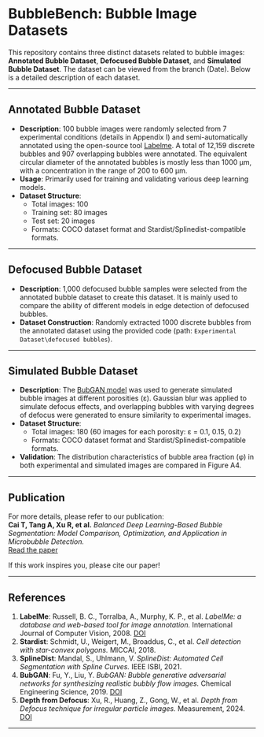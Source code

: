 # BubbleBench: Bubble Image Datasets
This repository contains three distinct datasets related to bubble images: **Annotated Bubble Dataset**, **Defocused Bubble Dataset**, and **Simulated Bubble Dataset**. The dataset can be viewed from the branch (Date). Below is a detailed description of each dataset.

---

## Annotated Bubble Dataset
- **Description**: 100 bubble images were randomly selected from 7 experimental conditions (details in Appendix I) and semi-automatically annotated using the open-source tool [Labelme](https://doi.org/10.1007/s11263-007-0090-8). A total of 12,159 discrete bubbles and 907 overlapping bubbles were annotated. The equivalent circular diameter of the annotated bubbles is mostly less than 1000 μm, with a concentration in the range of 200 to 600 μm.
- **Usage**: Primarily used for training and validating various deep learning models.
- **Dataset Structure**:
  - Total images: 100
  - Training set: 80 images
  - Test set: 20 images
  - Formats: COCO dataset format and Stardist/Splinedist-compatible formats.

---

## Defocused Bubble Dataset
- **Description**: 1,000 defocused bubble samples were selected from the annotated bubble dataset to create this dataset. It is mainly used to compare the ability of different models in edge detection of defocused bubbles.
- **Dataset Construction**: Randomly extracted 1000 discrete bubbles from the annotated dataset using the provided code (path: `Experimental Dataset\defocused bubbles`).

---

## Simulated Bubble Dataset
- **Description**: The [BubGAN model](https://doi.org/10.1016/j.ces.2019.04.004) was used to generate simulated bubble images at different porosities (ε). Gaussian blur was applied to simulate defocus effects, and overlapping bubbles with varying degrees of defocus were generated to ensure similarity to experimental images.
- **Dataset Structure**:
  - Total images: 180 (60 images for each porosity: ε = 0.1, 0.15, 0.2)
  - Formats: COCO dataset format and Stardist/Splinedist-compatible formats.
- **Validation**: The distribution characteristics of bubble area fraction (φ) in both experimental and simulated images are compared in Figure A4.

---

## Publication
For more details, please refer to our publication:  
**Cai T, Tang A, Xu R, et al.** *Balanced Deep Learning-Based Bubble Segmentation: Model Comparison, Optimization, and Application in Microbubble Detection.*  
[Read the paper](https://papers.ssrn.com/sol3/papers.cfm?abstract_id=5142422)  

If this work inspires you, please cite our paper!

---

## References
1. **LabelMe**: Russell, B. C., Torralba, A., Murphy, K. P., et al. *LabelMe: a database and web-based tool for image annotation.* International Journal of Computer Vision, 2008. [DOI](https://doi.org/10.1007/s11263-007-0090-8)  
2. **Stardist**: Schmidt, U., Weigert, M., Broaddus, C., et al. *Cell detection with star-convex polygons.* MICCAI, 2018.  
3. **SplineDist**: Mandal, S., Uhlmann, V. *SplineDist: Automated Cell Segmentation with Spline Curves.* IEEE ISBI, 2021.  
4. **BubGAN**: Fu, Y., Liu, Y. *BubGAN: Bubble generative adversarial networks for synthesizing realistic bubbly flow images.* Chemical Engineering Science, 2019. [DOI](https://doi.org/10.1016/j.ces.2019.04.004)  
5. **Depth from Defocus**: Xu, R., Huang, Z., Gong, W., et al. *Depth from Defocus technique for irregular particle images.* Measurement, 2024. [DOI](https://doi.org/10.1016/j.measurement.2024.115156)  

---

